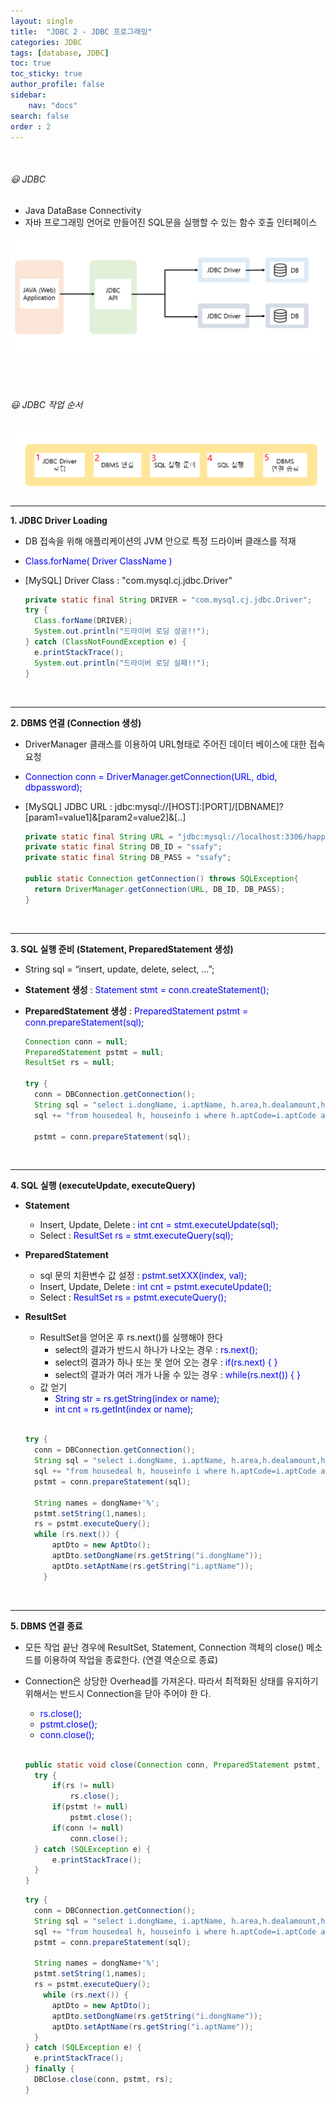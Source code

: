```yaml
---
layout: single
title:  "JDBC 2 - JDBC 프로그래밍"
categories: JDBC
tags: [database, JDBC]
toc: true
toc_sticky: true
author_profile: false
sidebar:
    nav: "docs"
search: false
order : 2
---
```


<br>

###### 😃 JDBC

- Java DataBase Connectivity
- 자바 프로그래밍 언어로 만들어진 SQL문을 실행할 수 있는 함수 호출 인터페이스

![image-20220331201549508](../../../images/db/2022-03-31-jdbc/image-20220331201549508.png)

<br><br>

###### 😃 JDBC 작업 순서

![image-20220331221855096](../../../images/db/2022-03-31-jdbc/image-20220331221855096.png)

------------

**1. JDBC Driver Loading** 

- DB 접속을 위해 애플리케이션의 JVM 안으로 특정 드라이버 클래스를 적재

- <span style="color:blue">Class.forName( Driver ClassName )</span>

- [MySQL] Driver Class : "com.mysql.cj.jdbc.Driver"

  ``` java
  private static final String DRIVER = "com.mysql.cj.jdbc.Driver";
  try {
  	Class.forName(DRIVER);
  	System.out.println("드라이버 로딩 성공!!");
  } catch (ClassNotFoundException e) {
  	e.printStackTrace();
  	System.out.println("드라이버 로딩 실패!!");
  }
  ```

  <br>

------------------------

**2. DBMS 연결 (Connection 생성)**

- DriverManager 클래스를 이용하여 URL형태로 주어진 데이터 베이스에 대한 접속 요청

- <span style="color:blue">Connection conn = DriverManager.getConnection(URL, dbid, dbpassword);</span>

- [MySQL] JDBC URL : jdbc:mysql://[HOST]:[PORT]/[DBNAME]?[param1=value1]&[param2=value2]&[..] 

  ``` java
  private static final String URL = "jdbc:mysql://localhost:3306/happyhouse?serverTimezone=UTC&useUniCode=yes&characterEncoding=UTF-8";
  private static final String DB_ID = "ssafy";
  private static final String DB_PASS = "ssafy";
  
  public static Connection getConnection() throws SQLException{
  	return DriverManager.getConnection(URL, DB_ID, DB_PASS);
  }
  ```

<br>

-------------

**3. SQL 실행 준비 (Statement, PreparedStatement 생성)**

- String sql = “insert, update, delete, select, …”;

- **Statement 생성** :  <span style="color:blue">Statement stmt = conn.createStatement();</span>

- **PreparedStatement 생성** : <span style="color:blue">PreparedStatement pstmt = conn.prepareStatement(sql);</span>

  ```java
  Connection conn = null;
  PreparedStatement pstmt = null;
  ResultSet rs = null;
  
  try {
  	conn = DBConnection.getConnection();
  	String sql = "select i.dongName, i.aptName, h.area,h.dealamount,h.dealYear,h.dealMonth,i.lat,i.lng ";
  	sql += "from housedeal h, houseinfo i where h.aptCode=i.aptCode and dongName like ?";
  	
  	pstmt = conn.prepareStatement(sql);
  ```



<br>

--------------

**4. SQL 실행 (executeUpdate, executeQuery)**

- **Statement**
  
  - Insert, Update, Delete :  <span style="color:blue">int cnt = stmt.executeUpdate(sql);</span>
  - Select :  <span style="color:blue">ResultSet rs = stmt.executeQuery(sql);</span>
  
- **PreparedStatement**
  
  - sql 문의 치환변수 값 설정 : <span style="color:blue">pstmt.setXXX(index, val);</span>
  - Insert, Update, Delete :  <span style="color:blue">int cnt = pstmt.executeUpdate();</span>
  - Select :  <span style="color:blue">ResultSet rs = pstmt.executeQuery();</span>
  
- **ResultSet**
  
  - ResultSet을 얻어온 후 rs.next()를 실행해야 한다
    - select의 결과가 반드시 하나가 나오는 경우 : <span style="color:blue">rs.next();</span>
    - select의 결과가 하나 또는 못 얻어 오는 경우 : <span style="color:blue">if(rs.next) { }</span>
    - select의 결과가 여러 개가 나올 수 있는 경우 : <span style="color:blue">while(rs.next()) { }</span>
  - 값 얻기
    - <span style="color:blue">String str = rs.getString(index or name);</span>
    - <span style="color:blue">int cnt = rs.getInt(index or name);</span>
  
  <br>
  
  ``` java
  try {
  	conn = DBConnection.getConnection();
  	String sql = "select i.dongName, i.aptName, h.area,h.dealamount,h.dealYear,h.dealMonth,i.lat,i.lng ";
  	sql += "from housedeal h, houseinfo i where h.aptCode=i.aptCode and dongName like ?";
  	pstmt = conn.prepareStatement(sql);
  	
  	String names = dongName+'%';
  	pstmt.setString(1,names);
  	rs = pstmt.executeQuery();
  	while (rs.next()) {
  		aptDto = new AptDto();
  		aptDto.setDongName(rs.getString("i.dongName"));
  		aptDto.setAptName(rs.getString("i.aptName"));
      }
  ```
  
  

<br>

----------------

**5. DBMS 연결 종료**

- 모든 작업 끝난 경우에 ResultSet, Statement, Connection 객체의 close() 메소드를 이용하여 작업을 종료한다. (연결 역순으로 종료)

- Connection은 상당한 Overhead를 가져온다. 따라서 최적화된 상태를 유지하기 위해서는 반드시 Connection을 닫아 주어야 한 다.
  - <span style="color:blue">rs.close();</span>
  - <span style="color:blue">pstmt.close();</span>
  - <span style="color:blue">conn.close();</span>
  
  <br>
  
  ``` java
  public static void close(Connection conn, PreparedStatement pstmt, ResultSet rs) {
  	try {
  		if(rs != null)
  			rs.close();
  		if(pstmt != null)
  			pstmt.close();
  		if(conn != null)
  			conn.close();
  	} catch (SQLException e) {
  		e.printStackTrace();
  	}
  }
  ```
  
  ``` java
  try {
  	conn = DBConnection.getConnection();
  	String sql = "select i.dongName, i.aptName, h.area,h.dealamount,h.dealYear,h.dealMonth,i.lat,i.lng ";
  	sql += "from housedeal h, houseinfo i where h.aptCode=i.aptCode and dongName like ?";
  	pstmt = conn.prepareStatement(sql);
  	
  	String names = dongName+'%';
  	pstmt.setString(1,names);
  	rs = pstmt.executeQuery();
      while (rs.next()) {
  		aptDto = new AptDto();
  		aptDto.setDongName(rs.getString("i.dongName"));
  		aptDto.setAptName(rs.getString("i.aptName"));
  	}
  } catch (SQLException e) {
  	e.printStackTrace();
  } finally {
  	DBClose.close(conn, pstmt, rs);
  }
  ```
  
  <br><br>

